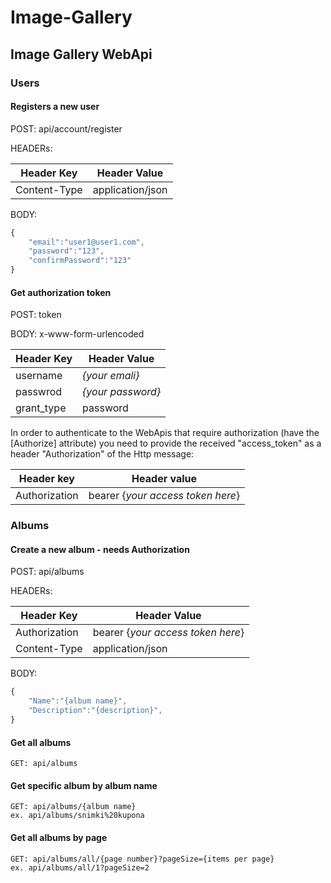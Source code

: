 # Image-Gallery

## Image Gallery WebApi

### Users

#### Registers a new user
POST: api/account/register

HEADERs:

| Header Key | Header Value |
|---|---|
| Content-Type | application/json |    

BODY:
```js
{
    "email":"user1@user1.com",
    "password":"123",
    "confirmPassword":"123"
}
```
#### Get authorization token
POST: token

BODY: x-www-form-urlencoded

| Header Key | Header Value |
|---|---|
| username | *{your emali}* |
| passwrod | *{your password}* |
| grant_type | password |

In order to authenticate to the WebApis that require authorization (have the [Authorize] attribute) you need to provide the received "access_token" as a header "Authorization" of the Http message:

| Header key | Header value |
| --- | --- |
| Authorization | bearer {*your access token here*} |

### Albums
    
#### Create a new album - needs Authorization

POST: api/albums

HEADERs:

| Header Key | Header Value |
|---|---|
| Authorization | bearer {*your access token here*} |
| Content-Type | application/json |

BODY:
```js
{
    "Name":"{album name}",
    "Description":"{description}",
}
```
#### Get all albums
    GET: api/albums 
#### Get specific album by album name
    GET: api/albums/{album name}
    ex. api/albums/snimki%20kupona

#### Get all albums by page
    GET: api/albums/all/{page number}?pageSize={items per page}
    ex. api/albums/all/1?pageSize=2
